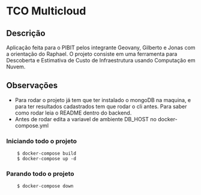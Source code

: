# TCO Multicloud

## Descrição

Aplicação feita para o PIBIT pelos integrante Geovany, Gilberto e Jonas com a orientação do Raphael. O projeto consiste em uma ferramenta para Descoberta e Estimativa de Custo de Infraestrutura usando Computação em Nuvem.

## Observações
- Para rodar o projeto já tem que ter instalado o mongoDB na maquina, e para ter resultados cadastrados tem que rodar o cli antes. Para saber como rodar leia o README dentro do backend.
- Antes de rodar edita a variavel de ambiente DB_HOST no docker-compose.yml
### Iniciando todo o projeto
```
    $ docker-compose build
    $ docker-compose up -d
```

### Parando todo o projeto
``` 
    $ docker-compose down
```
